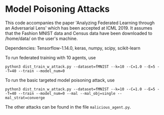 # Model Poisoning Attacks

This code accompanies the paper 'Analyzing Federated Learning through an Adversarial Lens' which has been accepted at ICML 2019. It assumes that the Fashion MNIST data and Census data have been downloaded to /home/data/ on the user's machine.

Dependencies: Tensorflow-1.14.0, keras, numpy, scipy, scikit-learn

To run federated training with 10 agents, use
```
python3 dist_train_w_attack.py --dataset=fMNIST --k=10 --C=1.0 --E=5 --T=40 --train --model_num=0
```
To run the basic targeted model poisoning attack, use
```
python3 dist_train_w_attack.py --dataset=fMNIST --k=10 --C=1.0 --E=5 --T=40 --train --model_num=0 --mal --mal_obj=single --mal_strat=converge
```

The other attacks can be found in the file `malicious_agent.py`.
